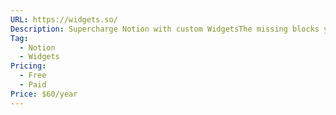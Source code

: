 ```yaml
---
URL: https://widgets.so/
Description: Supercharge Notion with custom WidgetsThe missing blocks you need to improve your Notion workflow in one place
Tag:
  - Notion
  - Widgets
Pricing:
  - Free
  - Paid
Price: $60/year
---
```

